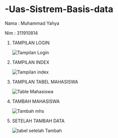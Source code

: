 # -Uas-Sistrem-Basis-data

Nama  : Muhammad Yahya

Nim   : 311910814

1. TAMPILAN LOGIN 

    ![Tampilan Login](https://user-images.githubusercontent.com/81598272/126885128-524efb76-9300-4bb1-a0a4-28d794317101.png)

2. TAMPILAN INDEX

    ![Tampilan index](https://user-images.githubusercontent.com/81598272/126885132-47d9c86b-704a-4363-bfc1-8c0f9f69b6f2.png)
    
3.  TAMPILAN TABEL MAHASISWA

    ![Table Mahasiswa](https://user-images.githubusercontent.com/81598272/126885164-a7ebcf86-8599-452b-b934-04fca3013b82.png)
    
4.  TAMBAH MAHASISWA

    ![Tambah mhs](https://user-images.githubusercontent.com/81598272/126885166-9b03d3f5-c4e0-45fe-a6d1-d9e63bd8c6cb.png)
    
5.  SETELAH TAMBAH DATA 

    ![tabel setelah Tambah](https://user-images.githubusercontent.com/81598272/126885174-119d0e88-2f23-45a0-9868-d0d40a98b5a7.png)
